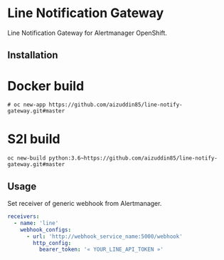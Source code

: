 # Line Notification Gateway #

Line Notification Gateway for Alertmanager OpenShift.

## Installation ##

# Docker build

```
# oc new-app https://github.com/aizuddin85/line-notify-gateway.git#master
```

# S2I build

```
oc new-build python:3.6~https://github.com/aizuddin85/line-notify-gateway.git#master
```


## Usage ##

Set receiver of generic webhook from Alertmanager.

```yaml
receivers:
  - name: 'line'
    webhook_configs:
      - url: 'http://webhook_service_name:5000/webhook'
        http_config:
          bearer_token: '« YOUR_LINE_API_TOKEN »'
```
